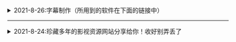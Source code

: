 <details>
  <summary>2021-8-26:字幕制作（所用到的软件在下面的链接中）</summary>
  
  下载后将后缀修改为zip|如果不会使用请到西瓜搜索 ### 云边科技工作室 
  
| 网站名称  | 网站地址  |
| ------------ | ------------ |
|  电影天堂 |  https://www.dy2018.com/ |
</details>

- - -

<details>
  <summary>2021-8-24:珍藏多年的影视资源网站分享给你！收好别弄丢了</summary>

| 网站名称  | 网站地址  |
| ------------ | ------------ |
|  电影天堂 |  https://www.dy2018.com/ |
|  电影先生 |http://dyxs14.com/   |
|  555电影 |https://www.555dy6.com/   |
| MK影视|https://www.mkvdo.com/|
|  KK看剧 |http://www.kkkanju.com/   |
|  奈飞星影视 |https://nfxhd.com/   |
| CK电影部落 |https://www.ck180.net/   |
</details>
